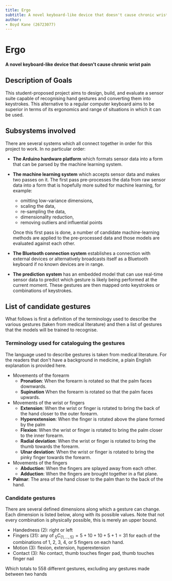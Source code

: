 ```yaml
---
title: Ergo
subtitle: A novel keyboard-like device that doesn't cause chronic wrist pain
author: 
- Boyd Kane (26723077)
---
```

# Ergo

#### A novel keyboard-like device that doesn't cause chronic wrist pain

## Description of Goals

This student-proposed project aims to design, build, and evaluate a sensor
suite capable of recognising hand gestures and converting them into
keystrokes. This alternative to a regular computer keyboard aims to be superior
in terms of its ergonomics and range of situations in which it can be used.


## Subsystems involved

There are several systems which all connect together in order for this project
to work. In no particular order:

- **The Arduino hardware platform** which formats sensor data into a form that can
  be parsed by the machine learning system.
- **The machine learning system** which accepts sensor data and makes two passes on
  it. The first pass pre-processes the data from raw sensor data into a form
  that is hopefully more suited for machine learning, for example:
    - omitting low-variance dimensions, 
    - scaling the data,
    - re-sampling the data,
    - dimensionality reduction,
    - removing outliers and influential points

  Once this first pass is done, a number of candidate machine-learning methods
  are applied to the pre-processed data and those models are evaluated against
  each other.
- **The Bluetooth connection system** establishes a connection with external
  devices or alternatively broadcasts itself as a Bluetooth keyboard if no
  known devices are in range.
- **The prediction system** has an embedded model that can use real-time sensor
  data to predict which gesture is likely being performed at the current
  moment. These gestures are then mapped onto keystrokes or combinations of
  keystrokes.

## List of candidate gestures
What follows is first a definition of the terminology used to describe the
various gestures (taken from medical literature) and then a list of gestures
that the models will be trained to recognise.

### Terminology used for cataloguing the gestures
The language used to describe gestures is taken from medical literature. For
the readers that don't have a background in medicine, a plain English
explanation is provided here.

- Movements of the forearm
    - **Pronation**: When the forearm is rotated so that the palm faces
      downwards.
    - **Supination** When the forearm is rotated so that the palm faces
      upwards.
- Movements of the wrist or fingers
    - **Extension**: When the wrist or finger is rotated to bring the back of the
      hand closer to the outer forearm.
    - **Hyperextension**: When the finger is rotated above the plane formed by
      the palm
    - **Flexion**: When the wrist or finger is rotated to bring the palm closer to
      the inner forearm.
    - **Radial deviation**: When the wrist or finger is rotated to bring the thumb
      towards the forearm.
    - **Ulnar deviation**: When the wrist or finger is rotated to bring the pinky
      finger towards the forearm.
- Movements of the fingers
    - **Abduction**: When the fingers are splayed away from each other.
    - **Adduction**: When the fingers are brought together in a flat plane.
- **Palmar**: The area of the hand closer to the palm than to the back of the
  hand.

### Candidate gestures

There are several defined dimensions along which a gesture can change. Each
dimension is listed below, along with its possible values. Note that not every
combination is physically possible, this is merely an upper bound.

- Handedness (2): right or left
- Fingers (31): any of $_5C_{\{1, \dots, 5\}} = 5 + 10 + 10 + 5 + 1 =
  31$ for each of the combinations of 1, 2, 3, 4, or 5 fingers on each hand.
- Motion (3): flexion, extension, hyperextension
- Contact (3): No contact, thumb touches finger pad, thumb touches finger nail

Which totals to 558 different gestures, excluding any gestures made between two
hands
